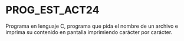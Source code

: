 # PROG_EST_ACT24
Programa en lenguaje C, programa que pida el nombre de un archivo e imprima su contenido en pantalla imprimiendo carácter por carácter. 
